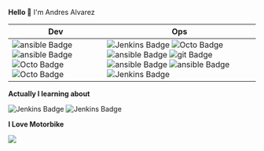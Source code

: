 **Hello 👋** I'm Andres Alvarez 

| Dev | Ops |
|--|--|
|<img src="https://img.shields.io/badge/javascript-yellow?style=for-the-badge&logo=javascript&logoColor=white" alt="ansible Badge"/> <img src="https://img.shields.io/badge/jquery-blue?style=for-the-badge&logo=jquery&logoColor=white" alt="ansible Badge"/><img src="https://img.shields.io/badge/React-black?style=for-the-badge&logo=react&logoColor=lightblue" alt="Octo Badge"/> <img src="https://img.shields.io/badge/Firebase-white?style=for-the-badge&logo=Firebase&logoColor=orange" alt="Octo Badge"/> |<img src="https://img.shields.io/badge/Jenkins-red?style=for-the-badge&logo=jenkins&logoColor=black" alt="Jenkins Badge"/> <img src="https://img.shields.io/badge/Octopus Deploy-blue?style=for-the-badge&logo=octopusdeploy&logoColor=white" alt="Octo Badge"/>  <img src="https://img.shields.io/badge/Ansible-black?style=for-the-badge&logo=ansible&logoColor=white" alt="ansible Badge"/> <img src="https://img.shields.io/badge/Git-red?style=for-the-badge&logo=git&logoColor=white" alt="git Badge"/> <img src="https://img.shields.io/badge/GitLab-purple?style=for-the-badge&logo=gitlab&logoColor=white" alt="ansible Badge"/> <img src="https://img.shields.io/badge/Azure DevOps-blue?style=for-the-badge&logo=azuredevops&logoColor=white" alt="ansible Badge"/> <img src="https://img.shields.io/badge/Linux-yellow?style=for-the-badge&logo=linux&logoColor=black" alt="Jenkins Badge"/> |

**Actually I learning about**

<img src="https://img.shields.io/badge/R-blue?style=for-the-badge&logo=r&logoColor=white" alt="Jenkins Badge"/> <img src="https://img.shields.io/badge/python-black?style=for-the-badge&logo=python&logoColor=yellow" alt="Jenkins Badge"/>

**I Love Motorbike**

<img src="https://i.pinimg.com/originals/22/94/62/2294623e26b0d9dc73e8d7612792b819.gif" style="with: 50"/>

